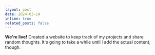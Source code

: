 ```yaml
---
layout: post
date: 2024-03-14
inline: true
related_posts: false
---
```


**We're live!** Created a website to keep track of my projects and share random thoughts. It's going to take a while until I add the actual content, though.
